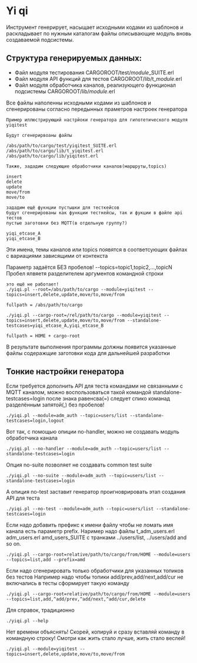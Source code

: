 # Yi qi
Инструмент генерирует, насыщает исходными кодами из шаблонов
и раскладывает по нужным каталогам файлы описывающие модуль вновь 
создаваемой подсистемы.

## Структура генерируемых данных:
* Файл модуля тестирования
	CARGOROOT/test/*module*_SUITE.erl
* Файл модуля API функций для тестов
	CARGOROOT/lib/t_*module*.erl
* Файл модуля обработчика каналов, реализующего функционал подсистемы
	CARGOROOT/lib/*module*.erl

Все файлы наполенны исходными кодами из шаблонов и сгенерированы согласно 
передынных праметров настроек генератора

```
Пример иллюстрирующий настрйоки генератора для гипотетического модуля yiqitest

Будут сгенерирвоаны файлы

/abs/path/to/cargo/test/yiqitest_SUITE.erl
/abs/path/to/cargo/lib/t_yiqitest.erl
/abs/path/to/cargo/lib/yiqitest.erl

Также, зададим следующие обработчики каналов(маршруты,topics)

insert
delete
update
move/from
move/to

зададим ещё фукнции пустышки для тесткейсов
будут сгенерированы как функции тесткейсы, так и фукции в файле api тестов
пустые заготовки без MQTT(в отдельную группу?) 

yiqi_etcase_A
yiqi_etcase_B

```

Эти имена, темы каналов или topics появятся в соответсующих файлах
с вариациями зависящими от контекста

Параметр задаётся БЕЗ пробелов! --topics=topic1,topic2,...,topicN
Пробел ялвяетя разделителем аргументов командной строки
```
это ещё не работает!
./yiqi.pl --root=/abs/path/to/cargo --module=yiqitest --topics=insert,delete,update,move/to,move/from

fullpath = /abs/path/to/cargo

./yiqi.pl --cargo-root=/rel/path/to/cargo --module=yiqitest --topics=insert,delete,update,move/to,move/from --standalone-testcases=yiqi_etcase_A,yiqi_etcase_B 

fullpath = HOME + cargo-root
```
В результате выполнения программы должны появится указанные файлы 
содеражщие заготовки кода для дальнейшей разработки

## Тонкие настройки генератора

Если требуется дополнить API для теста командами не связанными с MQTT каналом,
можно воспользоваться такой командой standalone-testcases=login
после знака равенсва(=) следует спико команад разделённым запятой(,) без пробелов!
```
./yiqi.pl --module=adm_auth --topic=users/list --standalone-testcases=login,logout
```

Вот так, с помощью опиции no-handler, можно не создавать модуль обработчика канала
```
./yiqi.pl --no-handler --module=adm_auth --topic=users/list --standalone-testcases=login
```

Опция no-suite позволяет не создавать common test suite
```
./yiqi.pl --no-suite --module=adm_auth --topic=users/list --standalone-testcases=login
```

А опиция no-test заставит генератор проигноврировать этап создания API для теста
```
./yiqi.pl --no-test --module=adm_auth --topic=users/list --standalone-testcases=login
```

Если надо добавить префикс к имени файлу чтобы не ломать имя канала есть параметр prefix.
Наример надо файлы t_adm_users.erl adm_users.erl amd_users_SUITE 
с транками ../users/list, ../users/add and so on.
```
./yiqi.pl --cargo-root=relative/path/to/cargo/from/HOME --module=users --topics=list,add --prefix=amd
```

Если надо сгенерировать только обработчики для указанных топиков без тестов
Например надо чтобы топики add/prev,add/next,add/cur не включались в тесты сформирует такую команду
```
./yiqi.pl --cargo-root=relative/path/to/cargo/from/HOME --module=users --topics=list,add,^add/prev,^add/next,^add/cur,delete
```

Для справок, традиционно

```
./yiqi.pl --help
```
Нет времени объяснять! 
Скорей, копируй и сразу вставляй команду в командную строку!
Смотри как жить стало лучше, жить стало веслей!

```
./yiqi.pl --module=yiqitest --topics=insert,delete,update,move/to,move/from
```
